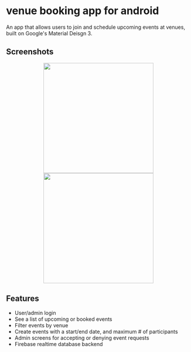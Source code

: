 # venue booking app for android

An app that allows users to join and schedule upcoming events at venues, built on Google's Material Deisgn 3.

## Screenshots

<div align="center" style="flex">
<img src="https://user-images.githubusercontent.com/16233018/190880943-a1b71d7f-edfa-400a-af09-3bf305edc1ab.jpg" width="300" />
<img src="https://user-images.githubusercontent.com/16233018/190880941-9979cdd3-d57d-4ca8-92f8-65cc8d5f7409.jpg" width="300" />
</div>

## Features
- User/admin login
- See a list of upcoming or booked events
- Filter events by venue
- Create events with a start/end date, and maximum # of participants
- Admin screens for accepting or denying event requests
- Firebase realtime database backend
